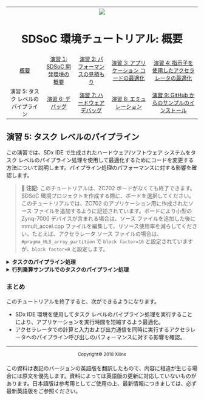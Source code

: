 ﻿<table style="width:100%">
  <tr>
    <th width="100%" colspan="6"><img src="https://www.xilinx.com/content/dam/xilinx/imgs/press/media-kits/corporate/xilinx-logo.png" width="30%"/><h1>SDSoC 環境チュートリアル: 概要</h1>
</th>
  </tr>
  <tr>
    <td align="center"><a href="README.md">概要</a></td>
    <td align="center"><a href="lab-1-introduction-to-the-sdsoc-development-environment.md">演習 1: SDSoC 開発環境の概要</a></td>
    <td align="center"><a href="lab-2-performance-estimation.md">演習 2: パフォーマンスの見積もり</a></td>
    <td align="center"><a href="lab-3-optimize-the-application-code.md">演習 3: アプリケーション コードの最適化</a></td>
    <td align="center"><a href="lab-4-optimize-the-accelerator-using-directives.md">演習 4: 指示子を使用したアクセラレータの最適化</a></td>
  </tr>
  <tr>
    <td align="center">演習 5: タスク レベルのパイプライン</td>
    <td align="center"><a href="lab-6-debug.md">演習 6: デバッグ</a></td>
    <td align="center"><a href="lab-7-hardware-debug.md">演習 7: ハードウェア デバッグ</a></td>
    <td align="center"><a href="lab-8-emulation.md">演習 8: エミュレーション</a></td>
    <td align="center"><a href="lab-9-installing-applications-from-github.md">演習 9: GitHub からのサンプルのインストール</a></td>
</table>

## 演習 5: タスク レベルのパイプライン  

この演習では、SDx IDE で生成されたハードウェア/ソフトウェア システムをタスク レベルのパイプライン処理を使用して最適化するためにコードを変更する方法について説明します。パイプライン処理のパフォーマンスに対する影響を確認します。  

>**:pushpin: 注記:**  このチュートリアルは、ZC702 ボードがなくても終了できます。SDSoC 環境プロジェクトを作成する際に、ボードを選択してください。このチュートリアルでは、ZC702 のアプリケーション用に作成されたソース ファイルを追加するように記述されています。ボードにより小型の Zynq-7000 デバイスが含まれる場合は、ソース ファイルを追加した後に mmult_accel.cpp ファイルを編集して、リソース使用率を減らしてください。たとえば、アクセラレータ ソース ファイルの場合は、`#pragma_HLS_array_partition` で `block factor=16` と設定されていますが、`block factor=8` と設定します。  

<details>
<summary><strong>タスクのパイプライン処理</strong></summary>

アプリケーションにアクセラレータへの呼び出しが複数ある場合、これらの呼び出しをパイプライン処理して、設定およびデータ通信とアクセラレータ計算が並列処理されるように構成できます。行列乗算アプリケーションの場合は、次のイベントが実行されます。  

  1. 行列 A と B がメイン メモリからアクセラレータのローカル メモリに転送されます。  
  2. アクセラレータが実行されます。  
  3. 結果 C がアクセラレータからメイン メモリに戻されます。  

次の図の左側に行列乗算デザイン、右側に順次実行される連続した 2 つの呼び出しに対するこれらのイベントのタイムチャートを示します。  

![](./images/dos1504035106009.png)    

次の図に、これら 2 つの呼び出しをパイプライン処理して実行した場合を示します。2 番目の呼び出しのデータ転送は、最初の呼び出しのデータ転送が終わるとすぐに開始し、最初の呼び出しの実行と同時に実行されます。ただし、パイプライン処理をイネーブルにするには、アクセラレータが 1 つ目の引数セットを使用して計算を実行している間、2 番目の引数セットを格納しておくローカル メモリが必要です。SDSoC 環境では、ユーザーの指定に基づき、このためにマルチバッファーと呼ばれるメモリが生成されます。  

![](./images/eac1504035106964.png)    

タスク レベルのパイプライン処理を指定するには、async(id) および wait(id) プラグマを使用して呼び出しコードを記述し直す必要があります。SDSoC 環境には、async プラグマの使用方法を示すサンプルが含まれており、このチュートリアルではこの行列乗算パイプライン処理のサンプルを使用します。  

</details>



<details>
<summary><strong>行列乗算サンプルでのタスクのパイプライン処理</strong></summary>

SDx IDE には、タスク レベルのパイプライン処理をインプリメントする async プラグマの使用方法を示す行列乗算のパイプライン処理のサンプルが含まれています。この演習では、この手法を使用することによるランタイムの向上を確認します。

  1. [File] → [New] → [SDx Project] をクリックし、新しい SDx プロジェクト (`lab5`) を作成します。[Project name] に `lab5` と入力し、[Platform] に [zc702]、[System Configuration] に [Linux] を選択して [Next] をクリックします。  

  2. 選択したプラットフォーム用のソース コード例をリストする [Templates] ページが表示されます。[Available Templates] から [Empty Application] を選択し、[Finish] をクリックします。  

  3. 使用しているオペレーティング システムのファイル マネージャーを使用し `<path to install>/SDx/2018.2/samples/mmult_pipelined` を開き、そのディレクトリにあるソース ファイル (`mmult_accel.cpp`、`mmult_accel.h`、`mmult.cpp`) を作成したプロジェクトの `src` フォルダー (例: `./lab5/src`) にコピーします。  

  4. SDx で [lab5] をクリックして、コンテキスト メニューから [Refresh] をクリックします。これで前の段階でコピーしたすべてのソースがプロジェクトに追加されます。  

  5. ビルド コンフィギュレーションを [Release] に変更します。  

  6. `mmult_accel.cpp` ファイルの `mmult_accel` 関数を、[SDx Project Settings] で [Add HW Functions] アイコンをクリックするか、[Project Explorer] タブで右クリックして [Toggle HW/SW] をクリックしてマークします。  

  7. プロジェクトをビルドします。  

  8. `sd_card` フォルダーのファイルを SD カードにコピーし、ターミナルを設定して、ボード上で生成されたアプリケーションを実行します。アプリケーションの引数としてパイプライン段数を指定する必要があります。パイプラン段数を 1、2、および 3 に設定してアプリケーションを実行し、パフォーマンスを記録します。  

![](./images/wvw1527702280355.png)

</details>

### まとめ

このチュートリアルを終了すると、次ができるようになります。

  * SDx IDE 環境を使用してタスク レベルのパイプライン処理を実行することにより、アプリケーションを実行時間を短縮するよう最適化。  
  * アクセラレータでの計算と入力および出力通信を同時に実行するアクセラレータへのパイプライン呼び出しのパフォーマンスに対する影響を確認。  

<hr/>
<p align="center"><sup>Copyright&copy; 2018 Xilinx</sup></p>

この資料は表記のバージョンの英語版を翻訳したもので、内容に相違が生じる場合には原文を優先します。資料によっては英語版の更新に対応していないものがあります。日本語版は参考用としてご使用の上、最新情報につきましては、必ず最新英語版をご参照ください。